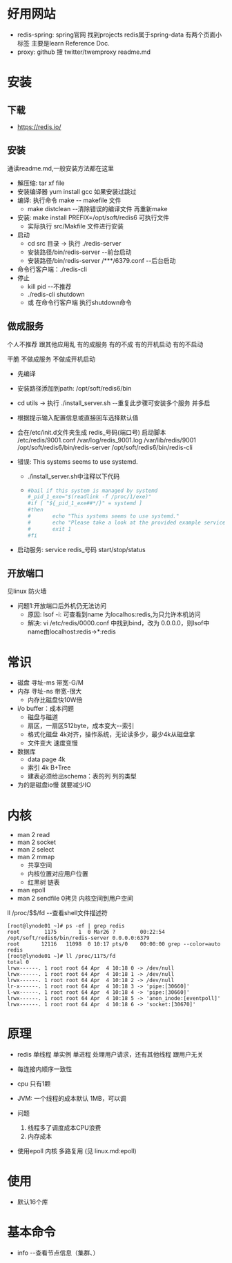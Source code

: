 # 好用网站

- redis-spring: spring官网 找到projects redis属于spring-data 有两个页面小标签 主要是learn Reference Doc.
- proxy: github 搜 twitter/twemproxy readme.md

# 安装

## 下载

- https://redis.io/

## 安装

通读readme.md,一般安装方法都在这里

- 解压缩: tar xf file
- 安装编译器  yum install gcc 如果安装过跳过
- 编译: 执行命令 make    -- makefile 文件
  - make distclean    --清除错误的编译文件 再重新make
- 安装: make install PREFIX=/opt/soft/redis6 可执行文件
  - 实际执行 src/Makfile 文件进行安装
- 启动
  - cd src 目录 → 执行 ./redis-server
  - 安装路径/bin/redis-server    --前台启动
  - 安装路径/bin/redis-server /***/6379.conf    --后台启动
- 命令行客户端：./redis-cli
- 停止
  - kill pid    --不推荐
  - ./redis-cli shutdown
  - 或 在命令行客户端 执行shutdown命令

## 做成服务 

个人不推荐 跟其他应用乱 有的成服务 有的不成 有的开机启动 有的不启动

干脆 不做成服务 不做成开机启动

- 先编译

- 安装路径添加到path: /opt/soft/redis6/bin

- cd utils → 执行 ./install_server.sh  --重复此步骤可安装多个服务 并多启

- 根据提示输入配置信息或直接回车选择默认值

- 会在/etc/init.d文件夹生成 redis_号码(端口号) 启动脚本
      /etc/redis/9001.conf
      /var/log/redis_9001.log
      /var/lib/redis/9001
      /opt/soft/redis6/bin/redis-server
      /opt/soft/redis6/bin/redis-cli

- 错误: This systems seems to use systemd.  

  - ./install_server.sh中注释以下代码

  - ```sh
    #bail if this system is managed by systemd
    #_pid_1_exe="$(readlink -f /proc/1/exe)"
    #if [ "${_pid_1_exe##*/}" = systemd ]
    #then
    #       echo "This systems seems to use systemd."
    #       echo "Please take a look at the provided example service unit files in this directory, and adapt and install them. Sorry!"
    #       exit 1
    #fi
    ```

- 启动服务: service redis_号码 start/stop/status


## 开放端口 

见linux 防火墙

- 问题1:开放端口后外机仍无法访问
  - 原因: lsof -i: 可查看到name 为localhos:redis,为只允许本机访问
  - 解决: vi /etc/redis/0000.conf 中找到bind，改为 0.0.0.0，则lsof中name由localhost:redis→*:redis

# 常识

- 磁盘 寻址-ms 带宽-G/M
- 内存 寻址-ns 带宽-很大
  - 内存比磁盘快10W倍
- i/o buffer：成本问题
  - 磁盘与磁道
  - 扇区，一扇区512byte，成本变大--索引
  - 格式化磁盘 4k对齐，操作系统，无论读多少，最少4k从磁盘拿
  - 文件变大 速度变慢
- 数据库
  - data page  4k
  - 索引  4k B+Tree
  - 建表必须给出schema：表的列 列的类型
- 为的是磁盘io慢 就要减少IO

# 内核

- man 2 read
- man 2 socket
- man 2 select
- man 2 mmap
  - 共享空间
  - 内核位置对应用户位置 
  - 红黑树 链表
- man epoll
- man 2 sendfile 0拷贝 内核空间到用户空间

ll /proc/$$/fd    --查看shell文件描述符

```shell
[root@lynode01 ~]# ps -ef | grep redis
root        1175       1  0 Mar26 ?        00:22:54 /opt/soft/redis6/bin/redis-server 0.0.0.0:6379
root       12116   11098  0 10:17 pts/0    00:00:00 grep --color=auto redis
[root@lynode01 ~]# ll /proc/1175/fd
total 0
lrwx------. 1 root root 64 Apr  4 10:18 0 -> /dev/null
lrwx------. 1 root root 64 Apr  4 10:18 1 -> /dev/null
lrwx------. 1 root root 64 Apr  4 10:18 2 -> /dev/null
lr-x------. 1 root root 64 Apr  4 10:18 3 -> 'pipe:[30660]'
l-wx------. 1 root root 64 Apr  4 10:18 4 -> 'pipe:[30660]'
lrwx------. 1 root root 64 Apr  4 10:18 5 -> 'anon_inode:[eventpoll]'
lrwx------. 1 root root 64 Apr  4 10:18 6 -> 'socket:[30670]'
```



# 原理

- redis 单线程 单实例 单进程 处理用户请求，还有其他线程 跟用户无关
- 每连接内顺序一致性

- cpu 只有1颗
- JVM: 一个线程的成本默认 1MB，可以调
- 问题
  1. 线程多了调度成本CPU浪费
  2. 内存成本
- 使用epoll 内核 多路复用 (见 linux.md:epoll)

# 使用

- 默认16个库

# 基本命令

- info    --查看节点信息（集群、）